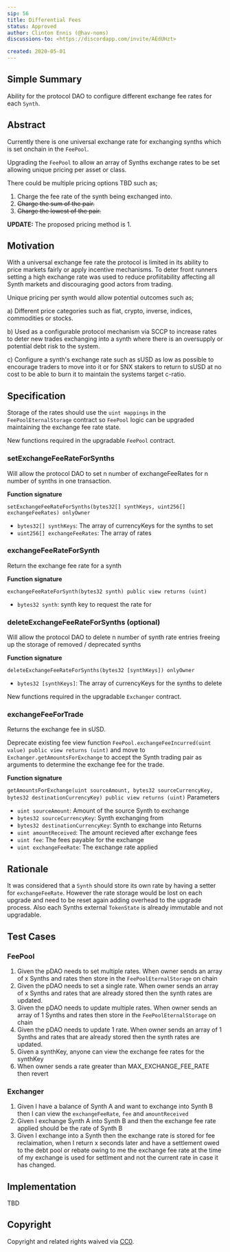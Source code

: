 ```yaml
---
sip: 56
title: Differential Fees
status: Approved
author: Clinton Ennis (@hav-noms)
discussions-to: <https://discordapp.com/invite/AEdUHzt>

created: 2020-05-01
---
```


<!--You can leave these HTML comments in your merged SIP and delete the visible duplicate text guides, they will not appear and may be helpful to refer to if you edit it again. This is the suggested template for new SIPs. Note that an SIP number will be assigned by an editor. When opening a pull request to submit your SIP, please use an abbreviated title in the filename, `sip-draft_title_abbrev.md`. The title should be 44 characters or less.-->

## Simple Summary

<!--"If you can't explain it simply, you don't understand it well enough." Provide a simplified and layman-accessible explanation of the SIP.-->

Ability for the protocol DAO to configure different exchange fee rates for each `Synth`.

## Abstract

<!--A short (~200 word) description of the technical issue being addressed.-->

Currently there is one universal exchange rate for exchanging synths which is set onchain in the `FeePool`.

Upgrading the `FeePool` to allow an array of Synths exchange rates to be set allowing unique pricing per asset or class.

There could be multiple pricing options TBD such as;

1. Charge the fee rate of the synth being exchanged into.
2. ~~Charge the sum of the pair.~~
3. ~~Charge the lowest of the pair.~~

**UPDATE:** The proposed pricing method is 1.

## Motivation

<!--The motivation is critical for SIPs that want to change Synthetix. It should clearly explain why the existing protocol specification is inadequate to address the problem that the SIP solves. SIP submissions without sufficient motivation may be rejected outright.-->

With a universal exchange fee rate the protocol is limited in its ability to price markets fairly or apply incentive mechanisms. To deter front runners setting a high exchange rate was used to reduce profiitability affecting all Synth markets and discouraging good actors from trading.

Unique pricing per synth would allow potential outcomes such as;

a) Different price categories such as fiat, crypto, inverse, indices, commodities or stocks.

b) Used as a configurable protocol mechanism via SCCP to increase rates to deter new trades exchanging into a synth where there is an oversupply or potential debt risk to the system.

c) Configure a synth's exchange rate such as sUSD as low as possible to encourage traders to move into it or for SNX stakers to return to sUSD at no cost to be able to burn it to maintain the systems target c-ratio.

## Specification

<!--The technical specification should describe the syntax and semantics of any new feature.-->

Storage of the rates should use the `uint mappings` in the `FeePoolEternalStorage` contract so `FeePool` logic can be upgraded maintaining the exchange fee rate state.

New functions required in the upgradable `FeePool` contract.

### setExchangeFeeRateForSynths

Will allow the protocol DAO to set n number of exchangeFeeRates for n number of synths in one transaction.

**Function signature**

`setExchangeFeeRateForSynths(bytes32[] synthKeys, uint256[] exchangeFeeRates) onlyOwner`

- `bytes32[] synthKeys`: The array of currencyKeys for the synths to set
- `uint256[] exchangeFeeRates`: The array of rates

### exchangeFeeRateForSynth

Return the exchange fee rate for a synth

**Function signature**

`exchangeFeeRateForSynth(bytes32 synth) public view returns (uint)`

- `bytes32 synth`: synth key to request the rate for 

### deleteExchangeFeeRateForSynths (optional)

Will allow the protocol DAO to delete n number of synth rate entries freeing up the storage of removed / deprecated synths

**Function signature**

`deleteExchangeFeeRateForSynths(bytes32 [synthKeys]) onlyOwner`

- `bytes32 [synthKeys]`: The array of currencyKeys for the synths to delete


New functions required in the upgradable `Exchanger` contract.

### exchangeFeeForTrade

Returns the exchange fee in sUSD.

Deprecate existing fee view function `FeePool.exchangeFeeIncurred(uint value) public view returns (uint)`
and move to `Exchanger.getAmountsForExchange`
to accept the Synth trading pair as arguments to determine the exchange fee for the trade.

**Function signature**

`getAmountsForExchange(uint sourceAmount, bytes32 sourceCurrencyKey, bytes32 destinationCurrencyKey) public view returns (uint)`
Parameters
- `uint sourceAmount`: Amount of the source Synth to exchange
- `bytes32 sourceCurrencyKey`: Synth exchanging from
- `bytes32 destinationCurrencyKey`: Synth to exchange into
Returns
- `uint amountReceived`: The amount recieved after exchange fees
- `uint fee`: The fees payable for the exchange
- `uint exchangeFeeRate`: The exchange rate applied

## Rationale

<!--The rationale fleshes out the specification by describing what motivated the design and why particular design decisions were made. It should describe alternate designs that were considered and related work, e.g. how the feature is supported in other languages. The rationale may also provide evidence of consensus within the community, and should discuss important objections or concerns raised during discussion.-->

It was considered that a `Synth` should store its own rate by having a setter for `exchangeFeeRate`. However the rate storage would be lost on each upgrade and need to be reset again adding overhead to the upgrade process. Also each Synths external `TokenState` is already immutable and not upgradable.

## Test Cases

<!--Test cases for an implementation are mandatory for SIPs but can be included with the implementation..-->

### FeePool

1. Given the pDAO needs to set multiple rates. When owner sends an array of x Synths and rates then  store in the `FeePoolEternalStorage` on chain
2. Given the pDAO needs to set a single rate. When owner sends an array of x Synths and rates that are already stored then the synth rates are updated.
3. Given the pDAO needs to update multiple rates. When owner sends an array of 1 Synths and rates then  store in the `FeePoolEternalStorage` on chain
4. Given the pDAO needs to update 1 rate. When owner sends an array of 1 Synths and rates that are already stored then the synth rates are updated.
5. Given a synthKey, anyone can view the exchange fee rates for the synthKey
6. When owner sends a rate greater than MAX_EXCHANGE_FEE_RATE then revert

### Exchanger

1. Given I have a balance of Synth A and want to exchange into Synth B then I can view the `exchangeFeeRate`, `fee` and `amountReceived`
2. Given I exchange Synth A into Synth B and then the exchange fee rate applied should be the rate of Synth B
3. Given I exchange into a Synth then the exchange rate is stored for fee reclaimation, when I return x seconds later and have a settlement owed to the debt pool or rebate owing to me the exchange fee rate at the time of my exchange is used for settlment and not the current rate in case it has changed.

## Implementation

<!--The implementations must be completed before any SIP is given status "Implemented", but it need not be completed before the SIP is "Approved". While there is merit to the approach of reaching consensus on the specification and rationale before writing code, the principle of "rough consensus and running code" is still useful when it comes to resolving many discussions of API details.-->

TBD

## Copyright

Copyright and related rights waived via [CC0](https://creativecommons.org/publicdomain/zero/1.0/).
